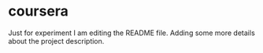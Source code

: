 # coursera
Just for experiment
I am editing the README file. Adding some more details about the project description.
